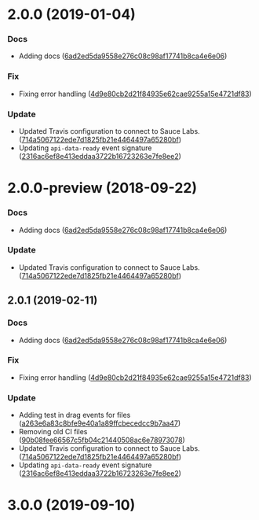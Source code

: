 <a name="2.0.0"></a>
# 2.0.0 (2019-01-04)


### Docs

* Adding docs ([6ad2ed5da9558e276c08c98af17741b8ca4e6e06](https://github.com/advanced-rest-client/arc-file-drop-mixin/commit/6ad2ed5da9558e276c08c98af17741b8ca4e6e06))

### Fix

* Fixing error handling ([4d9e80cb2d21f84935e62cae9255a15e4721df83](https://github.com/advanced-rest-client/arc-file-drop-mixin/commit/4d9e80cb2d21f84935e62cae9255a15e4721df83))

### Update

* Updated Travis configuration to connect to Sauce Labs. ([714a5067122ede7d1825fb21e4464497a65280bf](https://github.com/advanced-rest-client/arc-file-drop-mixin/commit/714a5067122ede7d1825fb21e4464497a65280bf))
* Updating `api-data-ready` event signature ([2316ac6ef8e413eddaa3722b16723263e7fe8ee2](https://github.com/advanced-rest-client/arc-file-drop-mixin/commit/2316ac6ef8e413eddaa3722b16723263e7fe8ee2))



<a name="2.0.0-preview"></a>
# 2.0.0-preview (2018-09-22)


### Docs

* Adding docs ([6ad2ed5da9558e276c08c98af17741b8ca4e6e06](https://github.com/advanced-rest-client/arc-file-drop-mixin/commit/6ad2ed5da9558e276c08c98af17741b8ca4e6e06))

### Update

* Updated Travis configuration to connect to Sauce Labs. ([714a5067122ede7d1825fb21e4464497a65280bf](https://github.com/advanced-rest-client/arc-file-drop-mixin/commit/714a5067122ede7d1825fb21e4464497a65280bf))



## 2.0.1 (2019-02-11)


### Docs

* Adding docs ([6ad2ed5da9558e276c08c98af17741b8ca4e6e06](https://github.com/advanced-rest-client/arc-file-drop-mixin/commit/6ad2ed5da9558e276c08c98af17741b8ca4e6e06))

### Fix

* Fixing error handling ([4d9e80cb2d21f84935e62cae9255a15e4721df83](https://github.com/advanced-rest-client/arc-file-drop-mixin/commit/4d9e80cb2d21f84935e62cae9255a15e4721df83))

### Update

* Adding test in drag events for files ([a263e6a83c8bfe9e40a1a89ffcbecedcc9b7aa47](https://github.com/advanced-rest-client/arc-file-drop-mixin/commit/a263e6a83c8bfe9e40a1a89ffcbecedcc9b7aa47))
* Removing old CI files ([90b08fee66567c5fb04c21440508ac6e78973078](https://github.com/advanced-rest-client/arc-file-drop-mixin/commit/90b08fee66567c5fb04c21440508ac6e78973078))
* Updated Travis configuration to connect to Sauce Labs. ([714a5067122ede7d1825fb21e4464497a65280bf](https://github.com/advanced-rest-client/arc-file-drop-mixin/commit/714a5067122ede7d1825fb21e4464497a65280bf))
* Updating `api-data-ready` event signature ([2316ac6ef8e413eddaa3722b16723263e7fe8ee2](https://github.com/advanced-rest-client/arc-file-drop-mixin/commit/2316ac6ef8e413eddaa3722b16723263e7fe8ee2))



# 3.0.0 (2019-09-10)



